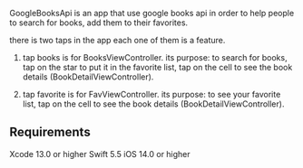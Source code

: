 GoogleBooksApi is an app that use google books api in order to help people to search for books, add them to their favorites. 

there is two taps in the app each one of them is a feature.

1) tap books is for BooksViewController.
its purpose: to search for books, tap on the star to put it in the favorite list, tap on the cell to see the book details (BookDetailViewController).

2) tap favorite is for FavViewController.
its purpose: to see your favorite list, tap on the cell to see the book details (BookDetailViewController).

## Requirements
Xcode 13.0 or higher
Swift 5.5
iOS 14.0 or higher
